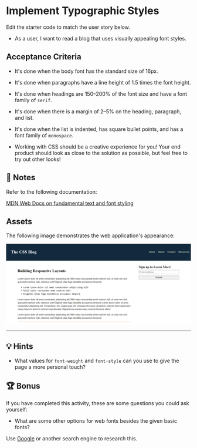 # Implement Typographic Styles

Edit the starter code to match the user story below.

* As a user, I want to read a blog that uses visually appealing font styles.

## Acceptance Criteria

* It's done when the body font has the standard size of 16px.

* It's done when paragraphs have a line height of 1.5 times the font height.

* It's done when headings are 150–200% of the font size and have a font family of `serif`.

* It's done when there is a margin of 2–5% on the heading, paragraph, and list.

* It's done when the list is indented, has square bullet points, and has a font family of `monospace`.

* Working with CSS should be a creative experience for you! Your end product should look as close to the solution as possible, but feel free to try out other looks!

## 📝 Notes

Refer to the following documentation: 

[MDN Web Docs on fundamental text and font styling](https://developer.mozilla.org/en-US/docs/Learn/CSS/Styling_text/Fundamentals)

## Assets

The following image demonstrates the web application's appearance:

![The blog page includes a monospaced list and headings with a serif font.](./Images/01-CSS-typography.png)

--- 

## 💡 Hints

* What values for `font-weight` and `font-style` can you use to give the page a more personal touch?

## 🏆 Bonus

If you have completed this activity, these are some questions you could ask yourself:

* What are some other options for web fonts besides the given basic fonts?

Use [Google](https://www.google.com) or another search engine to research this.